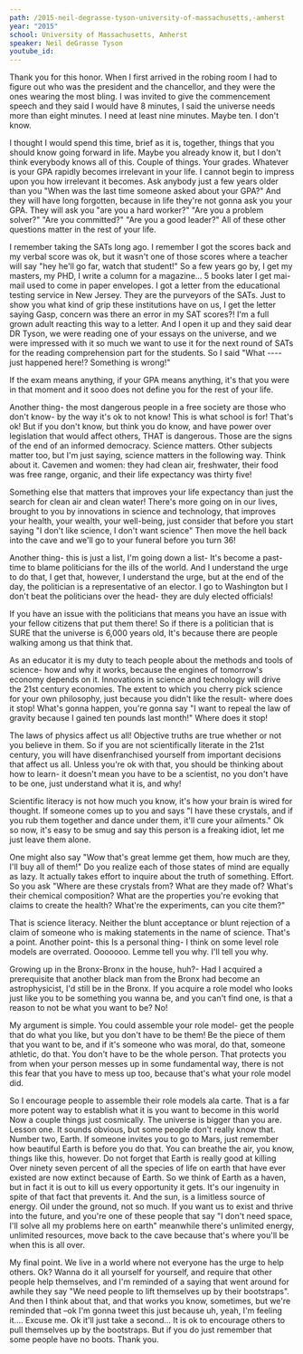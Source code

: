 ```yaml
---
path: /2015-neil-degrasse-tyson-university-of-massachusetts,-amherst
year: "2015"
school: University of Massachusetts, Amherst
speaker: Neil deGrasse Tyson
youtube_id: 
---
```


Thank you for this honor. When I first arrived in the robing room I had to figure out who was the president and the chancellor, and they were the ones wearing the most bling. I was invited to give the commencement speech and they said I would have 8 minutes, I said the universe needs more than eight minutes. I need at least nine minutes. Maybe ten. I don't know.

I thought I would spend this time, brief as it is, together, things that you should know going forward in life. Maybe you already know it, but I don't think everybody knows all of this. Couple of things. Your grades. Whatever is your GPA rapidly becomes irrelevant in your life. I cannot begin to impress upon you how irrelevant it becomes. Ask anybody just a few years older than you "When was the last time someone asked about your GPA?" And they will have long forgotten, because in life they're not gonna ask you your GPA. They will ask you "are you a hard worker?" "Are you a problem solver?" "Are you committed?" "Are you a good leader?" All of these other questions matter in the rest of your life.

I remember taking the SATs long ago. I remember I got the scores back and my verbal score was ok, but it wasn't one of those scores where a teacher will say "hey he'll go far, watch that student!" So a few years go by, I get my masters, my PHD, I write a column for a magazine... 5 books later I get mai- mail used to come in paper envelopes. I got a letter from the educational testing service in New Jersey. They are the purveyors of the SATs. Just to show you what kind of grip these institutions have on us, I get the letter saying Gasp, concern was there an error in my SAT scores?! I'm a full grown adult reacting this way to a letter. And I open it up and they said dear DR Tyson, we were reading one of your essays on the universe, and we were impressed with it so much we want to use it for the next round of SATs for the reading comprehension part for the students. So I said "What ---- just happened here!? Something is wrong!"

If the exam means anything, if your GPA means anything, it's that you were in that moment and it sooo does not define you for the rest of your life.

Another thing- the most dangerous people in a free society are those who don't know- by the way it's ok to not know! This is what school is for! That's ok! But if you don't know, but think you do know, and have power over legislation that would affect others, THAT is dangerous. Those are the signs of the end of an informed democracy. Science matters. Other subjects matter too, but I'm just saying, science matters in the following way. Think about it. Cavemen and women: they had clean air, freshwater, their food was free range, organic, and their life expectancy was thirty five!

Something else that matters that improves your life expectancy than just the search for clean air and clean water! There's more going on in our lives, brought to you by innovations in science and technology, that improves your health, your wealth, your well-being, just consider that before you start saying "I don't like science, I don't want science" Then move the hell back into the cave and we'll go to your funeral before you turn 36!

Another thing- this is just a list, I'm going down a list- It's become a past-time to blame politicians for the ills of the world. And I understand the urge to do that, I get that, however, I understand the urge, but at the end of the day, the politician is a representative of an elector. I go to Washington but I don't beat the politicians over the head- they are duly elected officials!

If you have an issue with the politicians that means you have an issue with your fellow citizens that put them there! So if there is a politician that is SURE that the universe is 6,000 years old, It's because there are people walking among us that think that.

As an educator it is my duty to teach people about the methods and tools of science- how and why it works, because the engines of tomorrow's economy depends on it. Innovations in science and technology will drive the 21st century economies. The extent to which you cherry pick science for your own philosophy, just because you didn't like the result- where does it stop! What's gonna happen, you're gonna say "I want to repeal the law of gravity because I gained ten pounds last month!" Where does it stop!

The laws of physics affect us all! Objective truths are true whether or not you believe in them. So if you are not scientifically literate in the 21st century, you will have disenfranchised yourself from important decisions that affect us all. Unless you're ok with that, you should be thinking about how to learn- it doesn't mean you have to be a scientist, no you don't have to be one, just understand what it is, and why!

Scientific literacy is not how much you know, it's how your brain is wired for thought. If someone comes up to you and says "I have these crystals, and if you rub them together and dance under them, it'll cure your ailments." Ok so now, it's easy to be smug and say this person is a freaking idiot, let me just leave them alone.

One might also say "Wow that's great lemme get them, how much are they, I'll buy all of them!" Do you realize each of those states of mind are equally as lazy. It actually takes effort to inquire about the truth of something. Effort. So you ask "Where are these crystals from? What are they made of? What's their chemical composition? What are the properties you're evoking that claims to create the health? What're the experiments, can you cite them?"

That is science literacy. Neither the blunt acceptance or blunt rejection of a claim of someone who is making statements in the name of science. That's a point. Another point- this Is a personal thing- I think on some level role models are overrated. Ooooooo. Lemme tell you why. I'll tell you why.

Growing up in the Bronx-Bronx in the house, huh?- Had I acquired a prerequisite that another black man from the Bronx had become an astrophysicist, I'd still be in the Bronx. If you acquire a role model who looks just like you to be something you wanna be, and you can't find one, is that a reason to not be what you want to be? No!

My argument is simple. You could assemble your role model- get the people that do what you like, but you don't have to be them! Be the piece of them that you want to be, and if it's someone who was moral, do that, someone athletic, do that. You don't have to be the whole person. That protects you from when your person messes up in some fundamental way, there is not this fear that you have to mess up too, because that's what your role model did.

So I encourage people to assemble their role models ala carte. That is a far more potent way to establish what it is you want to become in this world Now a couple things just cosmically. The universe is bigger than you are. Lesson one. It sounds obvious, but some people don't really know that. Number two, Earth. If someone invites you to go to Mars, just remember how beautiful Earth is before you do that. You can breathe the air, you know, things like this, however. Do not forget that Earth is really good at killing Over ninety seven percent of all the species of life on earth that have ever existed are now extinct because of Earth. So we think of Earth as a haven, but in fact it is out to kill us every opportunity it gets. It's our ingenuity in spite of that fact that prevents it. And the sun, is a limitless source of energy. Oil under the ground, not so much. If you want us to exist and thrive into the future, and you're one of these people that say "I don't need space, I'll solve all my problems here on earth" meanwhile there's unlimited energy, unlimited resources, move back to the cave because that's where you'll be when this is all over.

My final point. We live in a world where not everyone has the urge to help others. Ok? Wanna do it all yourself for yourself, and require that other people help themselves, and I'm reminded of a saying that went around for awhile they say "We need people to lift themselves up by their bootstraps". And then I think about that, and that works you know, sometimes, but we're reminded that –ok I'm gonna tweet this just because uh, yeah, I'm feeling it.... Excuse me. Ok it'll just take a second... It is ok to encourage others to pull themselves up by the bootstraps. But if you do just remember that some people have no boots. Thank you.